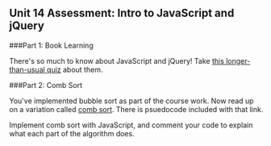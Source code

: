 ## Unit 14 Assessment: Intro to JavaScript and jQuery

###Part 1: Book Learning

There's so much to know about JavaScript and jQuery! Take [this longer-than-usual quiz](https://docs.google.com/forms/d/1bBTY8h2IXbmeYldBXKAxTCsA1xy7rFW64mXZLXDA4ec/viewform) about them.

###Part 2: Comb Sort

You've implemented bubble sort as part of the course work. Now read up on a variation called [comb sort](https://en.wikipedia.org/wiki/Comb_sort). There is psuedocode included with that link.

Implement comb sort with JavaScript, and comment your code to explain what each part of the algorithm does.